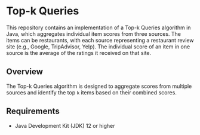 # Top-k Queries

This repository contains an implementation of a Top-k Queries algorithm in Java, which aggregates individual item scores from three sources. The items can be restaurants, with each source representing a restaurant review site (e.g., Google, TripAdvisor, Yelp). The individual score of an item in one source is the average of the ratings it received on that site.

## Overview

The Top-k Queries algorithm is designed to aggregate scores from multiple sources and identify the top `k` items based on their combined scores.

## Requirements

- Java Development Kit (JDK) 12 or higher
